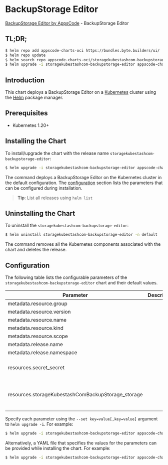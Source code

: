# BackupStorage Editor

[BackupStorage Editor by AppsCode](https://byte.builders) - BackupStorage Editor

## TL;DR;

```bash
$ helm repo add appscode-charts-oci https://bundles.byte.builders/ui/
$ helm repo update
$ helm search repo appscode-charts-oci/storagekubestashcom-backupstorage-editor --version=v0.4.20
$ helm upgrade -i storagekubestashcom-backupstorage-editor appscode-charts-oci/storagekubestashcom-backupstorage-editor -n default --create-namespace --version=v0.4.20
```

## Introduction

This chart deploys a BackupStorage Editor on a [Kubernetes](http://kubernetes.io) cluster using the [Helm](https://helm.sh) package manager.

## Prerequisites

- Kubernetes 1.20+

## Installing the Chart

To install/upgrade the chart with the release name `storagekubestashcom-backupstorage-editor`:

```bash
$ helm upgrade -i storagekubestashcom-backupstorage-editor appscode-charts-oci/storagekubestashcom-backupstorage-editor -n default --create-namespace --version=v0.4.20
```

The command deploys a BackupStorage Editor on the Kubernetes cluster in the default configuration. The [configuration](#configuration) section lists the parameters that can be configured during installation.

> **Tip**: List all releases using `helm list`

## Uninstalling the Chart

To uninstall the `storagekubestashcom-backupstorage-editor`:

```bash
$ helm uninstall storagekubestashcom-backupstorage-editor -n default
```

The command removes all the Kubernetes components associated with the chart and deletes the release.

## Configuration

The following table lists the configurable parameters of the `storagekubestashcom-backupstorage-editor` chart and their default values.

|                     Parameter                      | Description |                                                                                                                                                                                                     Default                                                                                                                                                                                                     |
|----------------------------------------------------|-------------|-----------------------------------------------------------------------------------------------------------------------------------------------------------------------------------------------------------------------------------------------------------------------------------------------------------------------------------------------------------------------------------------------------------------|
| metadata.resource.group                            |             | <code>storage.kubestash.com</code>                                                                                                                                                                                                                                                                                                                                                                              |
| metadata.resource.version                          |             | <code>v1alpha1</code>                                                                                                                                                                                                                                                                                                                                                                                           |
| metadata.resource.name                             |             | <code>backupstorages</code>                                                                                                                                                                                                                                                                                                                                                                                     |
| metadata.resource.kind                             |             | <code>BackupStorage</code>                                                                                                                                                                                                                                                                                                                                                                                      |
| metadata.resource.scope                            |             | <code>Namespaced</code>                                                                                                                                                                                                                                                                                                                                                                                         |
| metadata.release.name                              |             | <code>RELEASE-NAME</code>                                                                                                                                                                                                                                                                                                                                                                                       |
| metadata.release.namespace                         |             | <code>default</code>                                                                                                                                                                                                                                                                                                                                                                                            |
| resources.secret_secret                            |             | <code>{"apiVersion":"v1","data":{"AWS_ACCESS_KEY_ID":"\u003cAWS Access Key ID\u003e","AWS_SECRET_ACCESS_KEY":"\u003cAWS Secret Access Key\u003e"},"kind":"Secret","metadata":{"name":"s3-secret","namespace":""},"type":"Opaque"}</code>                                                                                                                                                                        |
| resources.storageKubestashComBackupStorage_storage |             | <code>{"apiVersion":"storage.kubestash.com/v1alpha1","kind":"BackupStorage","metadata":{"name":"s3-storage","namespace":"demo"},"spec":{"default":true,"deletionPolicy":"WipeOut","storage":{"provider":"s3","s3":{"bucket":"kubestash-demo","endpoint":"s3.amazonaws.com","prefix":"/kubestash-backup","region":"us-west-1","secret":"s3-secret"}},"usagePolicy":{"allowedNamespaces":{"from":"All"}}}}</code> |


Specify each parameter using the `--set key=value[,key=value]` argument to `helm upgrade -i`. For example:

```bash
$ helm upgrade -i storagekubestashcom-backupstorage-editor appscode-charts-oci/storagekubestashcom-backupstorage-editor -n default --create-namespace --version=v0.4.20 --set metadata.resource.group=storage.kubestash.com
```

Alternatively, a YAML file that specifies the values for the parameters can be provided while
installing the chart. For example:

```bash
$ helm upgrade -i storagekubestashcom-backupstorage-editor appscode-charts-oci/storagekubestashcom-backupstorage-editor -n default --create-namespace --version=v0.4.20 --values values.yaml
```
